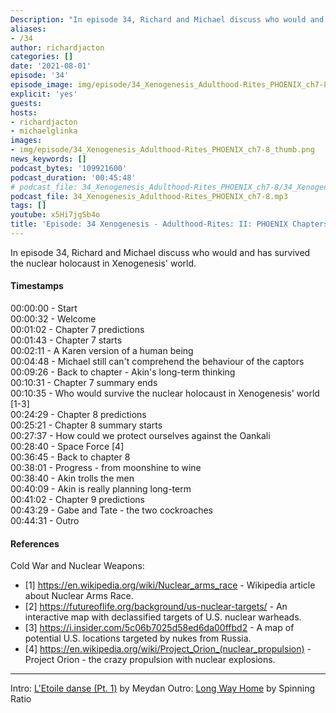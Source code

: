 ```yaml
---
Description: "In episode 34, Richard and Michael discuss who would and has survived the nuclear holocaust in Xenogenesis' world."
aliases:
- /34
author: richardjacton
categories: []
date: '2021-08-01'
episode: '34'
episode_image: img/episode/34_Xenogenesis_Adulthood-Rites_PHOENIX_ch7-8_thumb.png
explicit: 'yes'
guests:
hosts:
- richardjacton
- michaelglinka
images:
- img/episode/34_Xenogenesis_Adulthood-Rites_PHOENIX_ch7-8_thumb.png
news_keywords: []
podcast_bytes: '109921600'
podcast_duration: '00:45:48'
# podcast_file: 34_Xenogenesis_Adulthood-Rites_PHOENIX_ch7-8/34_Xenogenesis_Adulthood-Rites_PHOENIX_ch7-8.mp3
podcast_file: 34_Xenogenesis_Adulthood-Rites_PHOENIX_ch7-8.mp3
tags: []
youtube: x5Hi7jgSb4o
title: 'Episode: 34 Xenogenesis - Adulthood-Rites: II: PHOENIX Chapters 7 & 8'
---
```


In episode 34, Richard and Michael discuss who would and has survived the nuclear holocaust in Xenogenesis' world.

#### Timestamps

00:00:00 - Start\
00:00:32 - Welcome\
00:01:02 - Chapter 7 predictions\
00:01:43 - Chapter 7 starts\
00:02:11 - A Karen version of a human being\
00:04:48 - Michael still can't comprehend the behaviour of the captors\
00:09:26 - Back to chapter - Akin's long-term thinking\
00:10:31 - Chapter 7 summary ends\
00:10:35 - Who would survive the nuclear holocaust in Xenogenesis' world [1-3]\
00:24:29 - Chapter 8 predictions\
00:25:21 - Chapter 8 summary starts\
00:27:37 - How could we protect ourselves against the Oankali\
00:28:40 - Space Force [4] \
00:36:45 - Back to chapter 8\
00:38:01 - Progress - from moonshine to wine\
00:38:40 - Akin trolls the men\
00:40:09 - Akin is really planning long-term\
00:41:02 - Chapter 9 predictions\
00:43:29 - Gabe and Tate - the two cockroaches\
00:44:31 - Outro

#### References

Cold War and Nuclear Weapons:
- [1] https://en.wikipedia.org/wiki/Nuclear_arms_race - Wikipedia article about Nuclear Arms Race.
- [2] https://futureoflife.org/background/us-nuclear-targets/ - An interactive map with declassified targets of U.S. nuclear warheads.
- [3] https://i.insider.com/5c06b7025d58ed6da00ffbd2 - A map of potential U.S. locations targeted by nukes from Russia.
- [4] https://en.wikipedia.org/wiki/Project_Orion_(nuclear_propulsion) - Project Orion - the crazy propulsion with nuclear explosions.

---
Intro: [L'Etoile danse (Pt. 1)](https://freemusicarchive.org/music/Meydan/Havor/6-_LEtoile_danse_Pt_1_1738) by Meydan
Outro: [Long Way Home](https://freemusicarchive.org/music/Spinning_Ratio/Long_Way_Home/Long_Way_Home) by Spinning Ratio
